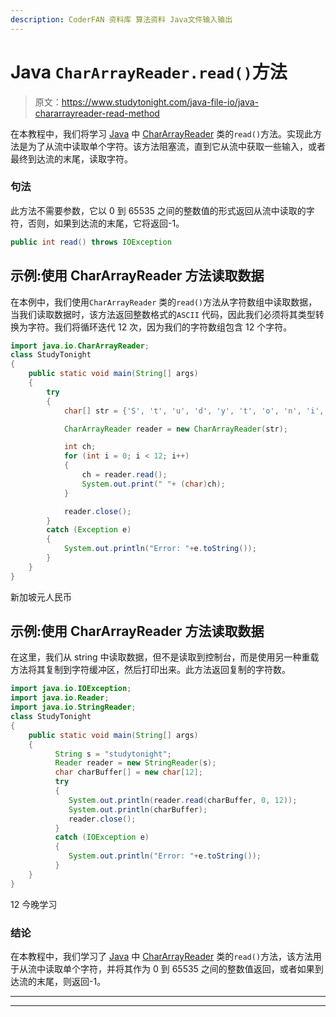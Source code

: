 ```yaml
---
description: CoderFAN 资料库 算法资料 Java文件输入输出
---
```


# Java `CharArrayReader.read()`方法

> 原文：<https://www.studytonight.com/java-file-io/java-chararrayreader-read-method>

在本教程中，我们将学习 [Java](https://www.studytonight.com/java/) 中 [CharArrayReader](https://www.studytonight.com/java-file-io/java-chararrayreader-class) 类的`read()`方法。实现此方法是为了从流中读取单个字符。该方法阻塞流，直到它从流中获取一些输入，或者最终到达流的末尾，读取字符。

### 句法

此方法不需要参数，它以 0 到 65535 之间的整数值的形式返回从流中读取的字符，否则，如果到达流的末尾，它将返回-1。

```java
public int read() throws IOException 
```

## 示例:使用 CharArrayReader 方法读取数据

在本例中，我们使用`CharArrayReader` 类的`read()`方法从字符数组中读取数据，当我们读取数据时，该方法返回整数格式的`ASCII` 代码，因此我们必须将其类型转换为字符。我们将循环迭代 12 次，因为我们的字符数组包含 12 个字符。

```java
import java.io.CharArrayReader;
class StudyTonight
{
	public static void main(String[] args)  
	{ 
		try 
		{ 
			char[] str = {'S', 't', 'u', 'd', 'y', 't', 'o', 'n', 'i', 'g', 'h', 't' }; 

			CharArrayReader reader = new CharArrayReader(str); 

			int ch; 
			for (int i = 0; i < 12; i++) 
			{ 
				ch = reader.read(); 
				System.out.print(" "+ (char)ch); 
			} 

			reader.close(); 
		} 
		catch (Exception e)
		{ 
			System.out.println("Error: "+e.toString()); 
		} 
	} 
}
```

新加坡元人民币

## 示例:使用 CharArrayReader 方法读取数据

在这里，我们从 string 中读取数据，但不是读取到控制台，而是使用另一种重载方法将其复制到字符缓冲区，然后打印出来。此方法返回复制的字符数。

```java
import java.io.IOException;
import java.io.Reader;
import java.io.StringReader;
class StudyTonight
{
	public static void main(String[] args)  
	{ 
		  String s = "studytonight";  
	      Reader reader = new StringReader(s);  
	      char charBuffer[] = new char[12];  
	      try 
	      {  
	         System.out.println(reader.read(charBuffer, 0, 12));  
	         System.out.println(charBuffer);  
	         reader.close();  
	      } 
	      catch (IOException e)
	      {  
	         System.out.println("Error: "+e.toString());
	      }  
	} 
} 
```

12
今晚学习

### 结论

在本教程中，我们学习了 [Java](https://www.studytonight.com/java/) 中 [CharArrayReader](https://www.studytonight.com/java-file-io/java-chararrayreader-class) 类的`read()`方法，该方法用于从流中读取单个字符，并将其作为 0 到 65535 之间的整数值返回，或者如果到达流的末尾，则返回-1。

* * *

* * *